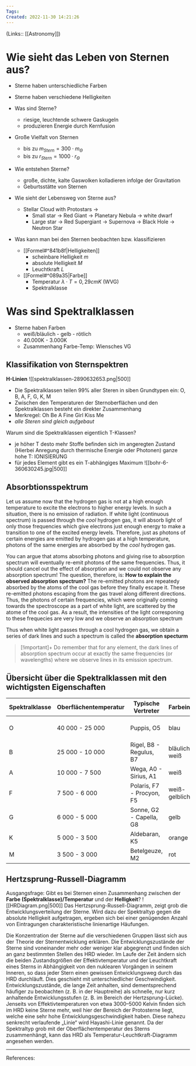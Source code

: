 ```yaml
---
Tags: 
Created: 2022-11-30 14:21:26
---
```

(Links:: [[Astronomy]])
# Wie sieht das Leben von Sternen aus?
- Sterne haben unterschiedliche Farben
- Sterne haben verschiedene Helligkeiten

- Was sind Sterne?
	- riesige, leuchtende schwere Gaskugeln
	- produzieren Energie durch Kernfusion

- Große Vielfalt von Sternen
	- bis zu $m_{Stern}=300\cdot m_\Theta$
	- bis zu $r_{Stern}=1000\cdot r_\Theta$

- Wie entstehen Sterne?
	- große, dichte, kalte Gaswolken kolladieren infolge der Gravitation
	- Geburtsstätte von Sternen

- Wie sieht der Lebensweg von Sterne aus?
	- Stellar Cloud with Protostars -> 
		- Small star -> Red Giant -> Planetary Nebula -> white dwarf
		- Large star -> Red Supergiant -> Supernova
		  -> Black Hole
		  -> Neutron Star

- Was kann man bei den Sternen beobachten bzw. klassifizieren
	- [[Formel#^841b8f|Helligkeiten]]
		- scheinbare Helligkeit $m$
		- absolute Helligkeit $M$
		- Leuchtkraft $L$
	- [[Formel#^089a35|Farbe]]
		- Temperatur $\lambda\cdot T=0,29cmK$ (WVG)
		- Spektralklasse

# Was sind Spektralklassen
- Sterne haben Farben
	- weiß/bläulich - gelb - rötlich
	- 40.000K - 3.000K
	- Zusammenhang Farbe-Temp: Wiensches VG
## Klassifikation von Sternspektren
**H-Linien**
![[spektralklassen-2890632653.png|500]]
- Die Spektralklassen teilen 99% aller Steren in siben Grundtypen ein: 
  O, B, A, F, G, K, M
- Zwischen den Temperaturen der Sternoberflächen und den Spektralklassen besteht ein direkter Zusammenhang
- Merkregel: Oh Be A Fine Girl Kiss Me
- *alle Steren sind gleich aufgebaut*

Warum sind die Spektralklassen eigentlich T-Klassen?
- je höher T desto mehr Stoffe befinden sich im angeregten Zustand (Hierbei Anregung durch thermische Energie oder Photonen)
  ganze hohe T: IONISIERUNG
- für jedes Element gibt es ein T-abhängiges Maximum
![[bohr-6-360630245.jpg|500]]

## Absorbtionsspektrum
Let us assume now that the hydrogen gas is not at a high enough temperature to excite the electrons to higher energy levels. In such a situation, there is no emission of radiation. If white light (continuous spectrum) is passed through the *cool* hydrogen gas, it will absorb light of only those frequencies which give electrons just enough energy to make a transition to one of the excited energy levels. Therefore, just as photons of certain energies are emitted by hydrogen gas at a high temperature, photons of the same energies are absorbed by the *cool* hydrogen gas.

You can argue that atoms absorbing photons and giving rise to absorption spectrum will eventually re-emit photons of the same frequencies. Thus, it should cancel out the effect of absorption and we could not observe any absorption spectrum! The question, therefore, is: **How to explain the observed absorption spectrum?** The re-emitted photons are repeatedy absorbed by the atoms of the cool gas before they finally escape it. These re-emitted photons escaping from the gas travel along different directions. Thus, the photons of certain frequencies, which were originally coming towards the spectroscope as a part of white light, are scattered by the atome of the cool gas. As a result, the intensities of the light corresponing to these frequecies are very low and we observe an absorption spectrum

Thus when white light passes through a cool hydrogen gas, we obtain a series of dark lines and such a spectrum is called the **absorption specturm**

> [!important]+ 
> Do remember that for any element, the dark lines of absorption spectrum occur at exactly the same frequencies (or wavelengths) where we observe lines in its emission spectrum.

## Übersicht über die Spektralklassen mit den wichtigsten Eigenschaften
| Spektralklasse | Oberflächentemperatur | Typische Vertreter        | Farbeindruck  | Charakteristik               |
| -------------- | --------------------- | ------------------------- | ------------- | ---------------------------- |
| O              | 40 000 - 25 000       | Puppis, O5                | blau          | starke Linien von He und He+ |
| B              | 25 000 - 10 000       | Rigel, B8 - Regulus, B7   | bläulich-weiß |                              |
| A              | 10 000 - 7 500        | Wega, A0 - Sirius, A1     | weiß          | Balmer-Linien am stärksten   |
| F              | 7 500 - 6 000         | Polaris, F7 - Procyon, F5 | weiß-gelblich |                              |
| G              | 6 000 - 5 000         | Sonne, G2 - Capella, G8   | gelb          | Ca+ sehr stark               |
| K              | 5 000 - 3 500         | Aldebaran, K5             | orange        |                              |
| M              | 3 500 - 3 000         | Betelgeuze, M2            | rot           | TiO-Banden sehr stark        |

## Hertzsprung-Russell-Diagramm
Ausgangsfrage: Gibt es bei Sternen einen Zusammenhang zwischen der **Farbe (Spektralklasse)/Temperatur** und der **Helligkeit**?
![[HRDiagram.png|500]]
Das Hertzsprung-Russell-Diagramm, zeigt grob die Entwicklungsverteilung der Sterne. Wird dazu der Spektraltyp gegen die absolute Helligkeit aufgetragen, ergeben sich bei einer genügenden Anzahl von Eintragungen charakteristische linienartige Häufungen.

Die Konzentration der Sterne auf die verschiedenen Gruppen lässt sich aus der Theorie der Sternentwicklung erklären. Die Entwicklungszustände der Sterne sind voneinander mehr oder weniger klar abgegrenzt und finden sich an ganz bestimmten Stellen des HRD wieder. Im Laufe der Zeit ändern sich die beiden Zustandsgrößen der Effektivtemperatur und der Leuchtkraft eines Sterns in Abhängigkeit von den nuklearen Vorgängen in seinem Inneren, so dass jeder Stern einen gewissen Entwicklungsweg durch das HRD durchläuft. Dies geschieht mit unterschiedlicher Geschwindigkeit. Entwicklungszustände, die lange Zeit anhalten, sind dementsprechend häufiger zu beobachten (z. B. in der Hauptreihe) als schnelle, nur kurz anhaltende Entwicklungsstufen (z. B. im Bereich der Hertzsprung-Lücke). Jenseits von Effektivtemperaturen von etwa 3000–5000 Kelvin finden sich im HRD keine Sterne mehr, weil hier der Bereich der Protosterne liegt, welche eine sehr hohe Entwicklungsgeschwindigkeit haben. Diese nahezu senkrecht verlaufende „Linie“ wird Hayashi-Linie genannt. Da der Spektraltyp grob mit der Oberflächentemperatur des Sterns zusammenhängt, kann das HRD als Temperatur-Leuchtkraft-Diagramm angesehen werden. 

---
References: